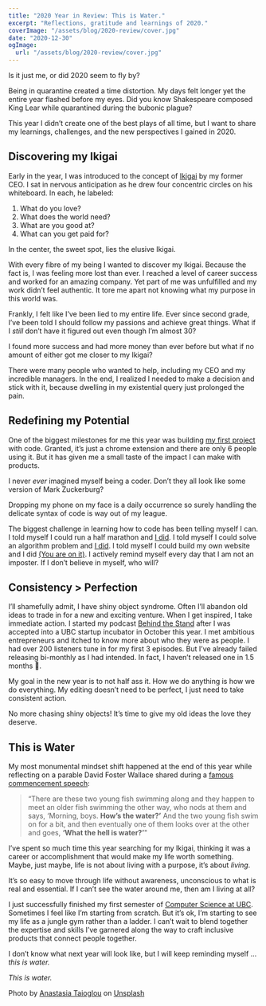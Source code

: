 ```yaml
---
title: "2020 Year in Review: This is Water."
excerpt: "Reflections, gratitude and learnings of 2020."
coverImage: "/assets/blog/2020-review/cover.jpg"
date: "2020-12-30"
ogImage:
  url: "/assets/blog/2020-review/cover.jpg"
---
```


Is it just me, or did 2020 seem to fly by?

Being in quarantine created a time distortion. My days felt longer yet the entire year flashed before my eyes. Did you know Shakespeare composed King Lear while quarantined during the bubonic plague?

This year I didn’t create one of the best plays of all time, but I want to share my learnings, challenges, and the new perspectives I gained in 2020.

## Discovering my Ikigai

Early in the year, I was introduced to the concept of [Ikigai](http://www.forastateofhappiness.com/tag/ikigai/) by my former CEO. I sat in nervous anticipation as he drew four concentric circles on his whiteboard. In each, he labeled:

1. What do you love?
2. What does the world need?
3. What are you good at?
4. What can you get paid for?

In the center, the sweet spot, lies the elusive Ikigai.

With every fibre of my being I wanted to discover my Ikigai. Because the fact is, I was feeling more lost than ever. I reached a level of career success and worked for an amazing company. Yet part of me was unfulfilled and my work didn’t feel authentic. It tore me apart not knowing what my purpose in this world was.

Frankly, I felt like I’ve been lied to my entire life. Ever since second grade, I’ve been told I should follow my passions and achieve great things. What if I _still_ don’t have it figured out even though I’m almost 30?

I found more success and had more money than ever before but what if no amount of either got me closer to my Ikigai?

There were many people who wanted to help, including my CEO and my incredible managers. In the end, I realized I needed to make a decision and stick with it, because dwelling in my existential query just prolonged the pain.

## Redefining my Potential

One of the biggest milestones for me this year was building [my first project](/projects/life-calendar) with code. Granted, it’s just a chrome extension and there are only 6 people using it. But it has given me a small taste of the impact I can make with products.

I never _ever_ imagined myself being a coder. Don’t they all look like some version of Mark Zuckerburg?

Dropping my phone on my face is a daily occurrence so surely handling the delicate syntax of code is way out of my league.

The biggest challenge in learning how to code has been telling myself I can. I told myself I could run a half marathon and [I did](https://www.strava.com/activities/4273743160). I told myself I could solve an algorithm problem and [I did](https://github.com/alicelovescake/advent-of-code). I told myself I could build my own website and I did [(You are on it)](https://alicezhao.com). I actively remind myself every day that I am not an imposter. If I don’t believe in myself, who will?

## Consistency > Perfection

I’ll shamefully admit, I have shiny object syndrome. Often I’ll abandon old ideas to trade in for a new and exciting venture. When I get inspired, I take immediate action. I started my podcast [Behind the Stand](/projects/behind-the-stand) after I was accepted into a UBC startup incubator in October this year. I met ambitious entrepreneurs and itched to know more about who they were as people. I had over 200 listeners tune in for my first 3 episodes. But I’ve already failed releasing bi-monthly as I had intended. In fact, I haven’t released one in 1.5 months 😬.

My goal in the new year is to not half ass it. How we do anything is how we do everything. My editing doesn’t need to be perfect, I just need to take consistent action.

No more chasing shiny objects! It’s time to give my old ideas the love they deserve.

## This is Water

My most monumental mindset shift happened at the end of this year while reflecting on a parable David Foster Wallace shared during a [famous commencement speech](https://www.youtube.com/watch?v=8CrOL-ydFMI):

> “There are these two young fish swimming along and they happen to meet an older fish swimming the other way, who nods at them and says, ‘Morning, boys. **How’s the water?’** And the two young fish swim on for a bit, and then eventually one of them looks over at the other and goes, **‘What the hell is water?’**"

I’ve spent so much time this year searching for my Ikigai, thinking it was a career or accomplishment that would make my life worth something. Maybe, just maybe, life is not about living with a purpose, it’s about _living_.

It’s so easy to move through life without awareness, unconscious to what is real and essential. If I can’t see the water around me, then am I living at all?

I just successfully finished my first semester of [Computer Science at UBC](https://www.cs.ubc.ca/students/undergrad/degree-programs/bcs-program-second-degree). Sometimes I feel like I’m starting from scratch. But it’s ok, I’m starting to see my life as a jungle gym rather than a ladder. I can’t wait to blend together the expertise and skills I’ve garnered along the way to craft inclusive products that connect people together.

I don’t know what next year will look like, but I will keep reminding myself … _this is water._

_This is water._

<span>Photo by <a href="https://unsplash.com/@thenata?utm_source=unsplash&amp;utm_medium=referral&amp;utm_content=creditCopyText">Anastasia Taioglou</a> on <a href="https://unsplash.com/s/photos/water?utm_source=unsplash&amp;utm_medium=referral&amp;utm_content=creditCopyText">Unsplash</a></span>
